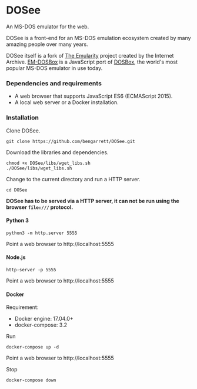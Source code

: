 # DOSee

An MS-DOS emulator for the web.

DOSee is a front-end for an MS-DOS emulation ecosystem created by many amazing people over many years. 

DOSee itself is a fork of [The Emularity](https://github.com/db48x/emularity) project created by the Internet Archive.
[EM-DOSBox](https://github.com/dreamlayers/em-dosbox/) is a JavaScript port of [DOSBox](https://www.dosbox.com), the world's most popular MS-DOS emulator in use today.

### Dependencies and requirements

- A web browser that supports JavaScript ES6 (ECMAScript 2015).
- A local web server or a Docker installation.

### Installation

Clone DOSee.

```
git clone https://github.com/bengarrett/DOSee.git
```

Download the libraries and dependencies.

```
chmod +x DOSee/libs/wget_libs.sh
./DOSee/libs/wget_libs.sh
```

Change to the current directory and run a HTTP server.

```
cd DOSee
```

__DOSee has to be served via a HTTP server, it can not be run using the browser `file:///` protocol.__

#### Python 3

```
python3 -m http.server 5555
```
Point a web browser to http://localhost:5555

#### Node.js

```
http-server -p 5555
```
Point a web browser to http://localhost:5555

#### Docker

Requirement:
- Docker engine: 17.04.0+
- docker-compose: 3.2

Run

```
docker-compose up -d
```

Point a web browser to http://localhost:5555

Stop

```
docker-compose down
```

